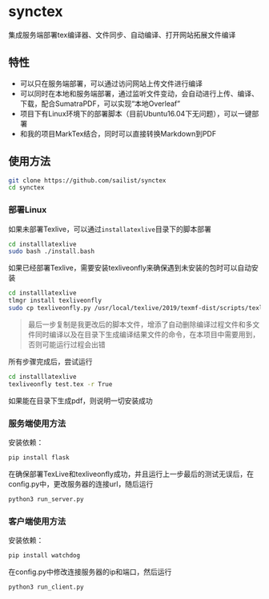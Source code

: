 # synctex
集成服务端部署tex编译器、文件同步、自动编译、打开网站拓展文件编译

## 特性
- 可以只在服务端部署，可以通过访问网站上传文件进行编译
- 可以同时在本地和服务端部署，通过监听文件变动，会自动进行上传、编译、下载，配合SumatraPDF，可以实现“本地Overleaf”
- 项目下有Linux环境下的部署脚本（目前Ubuntu16.04下无问题），可以一键部署
- 和我的项目MarkTex结合，同时可以直接转换Markdown到PDF

## 使用方法
```bash
git clone https://github.com/sailist/synctex
cd synctex
```

### 部署Linux
如果未部署Texlive，可以通过`installatexlive`目录下的脚本部署

```bash
cd installlatexlive
sudo bash ./install.bash 
```

如果已经部署Texlive，需要安装texliveonfly来确保遇到未安装的包时可以自动安装
```bash
cd installlatexlive
tlmgr install texliveonfly
sudo cp texliveonfly.py /usr/local/texlive/2019/texmf-dist/scripts/texliveonfly/texliveonfly.py
``` 

> 最后一步复制是我更改后的脚本文件，增添了自动删除编译过程文件和多文件同时编译以及在目录下生成编译结果文件的命令，在本项目中需要用到，否则可能运行过程会出错

所有步骤完成后，尝试运行
```bash
cd installlatexlive
texliveonfly test.tex -r True
```
如果能在目录下生成pdf，则说明一切安装成功

### 服务端使用方法
安装依赖：
```bash
pip install flask
```

在确保部署TexLive和texliveonfly成功，并且运行上一步最后的测试无误后，在config.py中，更改服务器的连接url，随后运行
```bash
python3 run_server.py
```

### 客户端使用方法
安装依赖：
```bash
pip install watchdog
```

在config.py中修改连接服务器的ip和端口，然后运行
```bash
python3 run_client.py
```